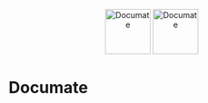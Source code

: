 <p align="center">
  <img height="80" src="https://user-images.githubusercontent.com/1651946/263917563-dc40ae26-154a-4f5a-bd20-c5bbbd5ed9cd.png#gh-light-mode-only" alt="Documate" />
  <img height="80" src="https://user-images.githubusercontent.com/1651946/263917557-ce8da121-cb04-4749-9049-cb6b4477ace1.png#gh-dark-mode-only" alt="Documate" />
</p>

# Documate
